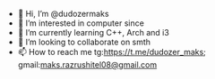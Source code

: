 - 👋 Hi, I’m @dudozermaks
- 👀 I’m interested in computer since
- 🌱 I’m currently learning C++, Arch and i3
- 💞️ I’m looking to collaborate on smth
- 📫 How to reach me tg:https://t.me/dudozer_maks; gmail:maks.razrushitel08@gmail.com

<!---
dudozermaks/dudozermaks is a ✨ special ✨ repository because its `README.md` (this file) appears on your GitHub profile.
You can click the Preview link to take a look at your changes.
--->
